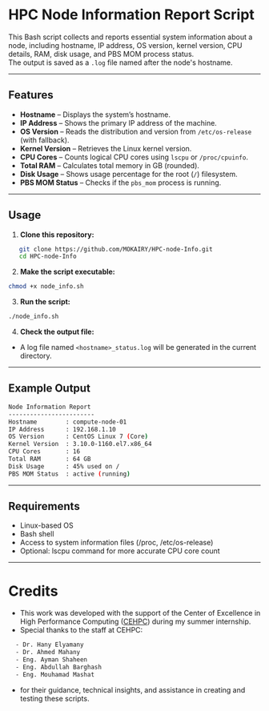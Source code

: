 # HPC Node Information Report Script

This Bash script collects and reports essential system information about a node, including hostname, IP address, OS version, kernel version, CPU details, RAM, disk usage, and PBS MOM process status.  
The output is saved as a `.log` file named after the node's hostname.

---

## Features

- **Hostname** – Displays the system’s hostname.  
- **IP Address** – Shows the primary IP address of the machine.  
- **OS Version** – Reads the distribution and version from `/etc/os-release` (with fallback).  
- **Kernel Version** – Retrieves the Linux kernel version.  
- **CPU Cores** – Counts logical CPU cores using `lscpu` or `/proc/cpuinfo`.  
- **Total RAM** – Calculates total memory in GB (rounded).  
- **Disk Usage** – Shows usage percentage for the root (`/`) filesystem.  
- **PBS MOM Status** – Checks if the `pbs_mom` process is running.

---

## Usage

1. **Clone this repository:**
```bash
   git clone https://github.com/MOKAIRY/HPC-node-Info.git
   cd HPC-node-Info
```
2. **Make the script executable:**
```bash
chmod +x node_info.sh
```
3. **Run the script:**
```bash
./node_info.sh
```
4. **Check the output file:**
- A log file named ``<hostname>_status.log`` will be generated in the current directory.

---

## Example Output
```bash
Node Information Report
------------------------
Hostname        : compute-node-01
IP Address      : 192.168.1.10
OS Version      : CentOS Linux 7 (Core)
Kernel Version  : 3.10.0-1160.el7.x86_64
CPU Cores       : 16
Total RAM       : 64 GB
Disk Usage      : 45% used on /
PBS MOM Status  : active (running)
```

---

## Requirements

- Linux-based OS
- Bash shell
- Access to system information files (/proc, /etc/os-release)
- Optional: lscpu command for more accurate CPU core count
---

# Credits
- This work was developed with the support of the Center of Excellence in High Performance Computing ([CEHPC](https://hpc.kau.edu.sa/Default-611997-EN)) during my summer internship.
- Special thanks to the staff at CEHPC:
```bash
  - Dr. Hany Elyamany
  - Dr. Ahmed Mahany
  - Eng. Ayman Shaheen
  - Eng. Abdullah Barghash
  - Eng. Mouhamad Mashat
```
- for their guidance, technical insights, and assistance in creating and testing these scripts.
